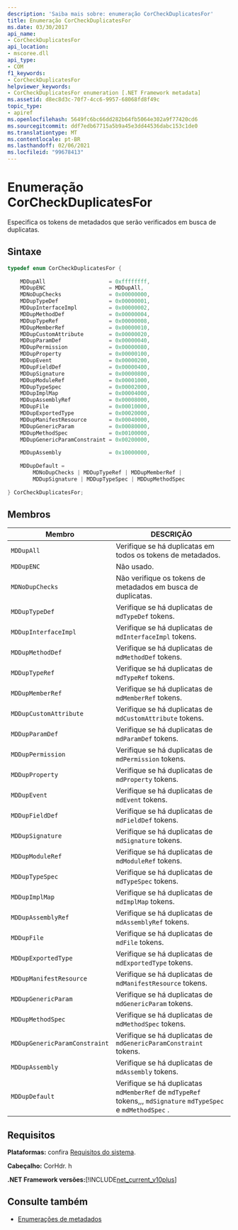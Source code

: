 ```yaml
---
description: 'Saiba mais sobre: enumeração CorCheckDuplicatesFor'
title: Enumeração CorCheckDuplicatesFor
ms.date: 03/30/2017
api_name:
- CorCheckDuplicatesFor
api_location:
- mscoree.dll
api_type:
- COM
f1_keywords:
- CorCheckDuplicatesFor
helpviewer_keywords:
- CorCheckDuplicatesFor enumeration [.NET Framework metadata]
ms.assetid: d8ec8d3c-70f7-4cc6-9957-68068fd8f49c
topic_type:
- apiref
ms.openlocfilehash: 5649fc6bc66dd282b64fb5064e302a9f77420cd6
ms.sourcegitcommit: ddf7edb67715a5b9a45e3dd44536dabc153c1de0
ms.translationtype: MT
ms.contentlocale: pt-BR
ms.lasthandoff: 02/06/2021
ms.locfileid: "99678413"
---
```

# <a name="corcheckduplicatesfor-enumeration"></a>Enumeração CorCheckDuplicatesFor

Especifica os tokens de metadados que serão verificados em busca de duplicatas.  
  
## <a name="syntax"></a>Sintaxe  
  
```cpp  
typedef enum CorCheckDuplicatesFor {  
  
    MDDupAll                    = 0xffffffff,  
    MDDupENC                    = MDDupAll,  
    MDNoDupChecks               = 0x00000000,  
    MDDupTypeDef                = 0x00000001,  
    MDDupInterfaceImpl          = 0x00000002,  
    MDDupMethodDef              = 0x00000004,  
    MDDupTypeRef                = 0x00000008,  
    MDDupMemberRef              = 0x00000010,  
    MDDupCustomAttribute        = 0x00000020,  
    MDDupParamDef               = 0x00000040,  
    MDDupPermission             = 0x00000080,  
    MDDupProperty               = 0x00000100,  
    MDDupEvent                  = 0x00000200,  
    MDDupFieldDef               = 0x00000400,  
    MDDupSignature              = 0x00000800,  
    MDDupModuleRef              = 0x00001000,  
    MDDupTypeSpec               = 0x00002000,  
    MDDupImplMap                = 0x00004000,  
    MDDupAssemblyRef            = 0x00008000,  
    MDDupFile                   = 0x00010000,  
    MDDupExportedType           = 0x00020000,  
    MDDupManifestResource       = 0x00040000,  
    MDDupGenericParam           = 0x00080000,  
    MDDupMethodSpec             = 0x00100000,  
    MDDupGenericParamConstraint = 0x00200000,  
  
    MDDupAssembly               = 0x10000000,  
  
    MDDupDefault =
        MDNoDupChecks | MDDupTypeRef | MDDupMemberRef |
        MDDupSignature | MDDupTypeSpec | MDDupMethodSpec  
  
} CorCheckDuplicatesFor;  
```  
  
## <a name="members"></a>Membros  
  
|Membro|DESCRIÇÃO|  
|------------|-----------------|  
|`MDDupAll`|Verifique se há duplicatas em todos os tokens de metadados.|  
|`MDDupENC`|Não usado.|  
|`MDNoDupChecks`|Não verifique os tokens de metadados em busca de duplicatas.|  
|`MDDupTypeDef`|Verifique se há duplicatas de `mdTypeDef` tokens.|  
|`MDDupInterfaceImpl`|Verifique se há duplicatas de `mdInterfaceImpl` tokens.|  
|`MDDupMethodDef`|Verifique se há duplicatas de `mdMethodDef` tokens.|  
|`MDDupTypeRef`|Verifique se há duplicatas de `mdTypeRef` tokens.|  
|`MDDupMemberRef`|Verifique se há duplicatas de `mdMemberRef` tokens.|  
|`MDDupCustomAttribute`|Verifique se há duplicatas de `mdCustomAttribute` tokens.|  
|`MDDupParamDef`|Verifique se há duplicatas de `mdParamDef` tokens.|  
|`MDDupPermission`|Verifique se há duplicatas de `mdPermission` tokens.|  
|`MDDupProperty`|Verifique se há duplicatas de `mdProperty` tokens.|  
|`MDDupEvent`|Verifique se há duplicatas de `mdEvent` tokens.|  
|`MDDupFieldDef`|Verifique se há duplicatas de `mdFieldDef` tokens.|  
|`MDDupSignature`|Verifique se há duplicatas de `mdSignature` tokens.|  
|`MDDupModuleRef`|Verifique se há duplicatas de `mdModuleRef` tokens.|  
|`MDDupTypeSpec`|Verifique se há duplicatas de `mdTypeSpec` tokens.|  
|`MDDupImplMap`|Verifique se há duplicatas de `mdImplMap` tokens.|  
|`MDDupAssemblyRef`|Verifique se há duplicatas de `mdAssemblyRef` tokens.|  
|`MDDupFile`|Verifique se há duplicatas de `mdFile` tokens.|  
|`MDDupExportedType`|Verifique se há duplicatas de `mdExportedType` tokens.|  
|`MDDupManifestResource`|Verifique se há duplicatas de `mdManifestResource` tokens.|  
|`MDDupGenericParam`|Verifique se há duplicatas de `mdGenericParam` tokens.|  
|`MDDupMethodSpec`|Verifique se há duplicatas de `mdMethodSpec` tokens.|  
|`MDDupGenericParamConstraint`|Verifique se há duplicatas de `mdGenericParamConstraint` tokens.|  
|`MDDupAssembly`|Verifique se há duplicatas de `mdAssembly` tokens.|  
|`MDDupDefault`|Verifique se há duplicatas `mdMemberRef` de `mdTypeRef` tokens,,, `mdSignature` `mdTypeSpec` e `mdMethodSpec` .|  
  
## <a name="requirements"></a>Requisitos  

 **Plataformas:** confira [Requisitos do sistema](../../get-started/system-requirements.md).  
  
 **Cabeçalho:** CorHdr. h  
  
 **.NET Framework versões:**[!INCLUDE[net_current_v10plus](../../../../includes/net-current-v10plus-md.md)]  
  
## <a name="see-also"></a>Consulte também

- [Enumerações de metadados](metadata-enumerations.md)
